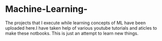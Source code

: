 # Machine-Learning-
The projects that I execute while learning concepts of ML have been uploaded here.I have taken help of various youtube tutorials and aticles to make these notbooks. This is just an attempt to learn new things. 

